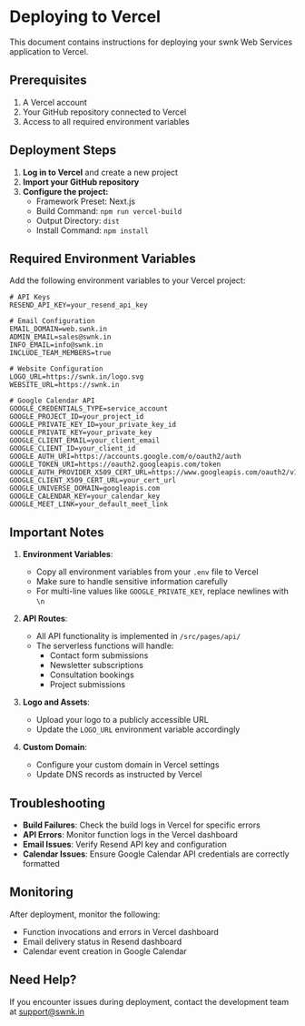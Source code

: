 # Deploying to Vercel

This document contains instructions for deploying your swnk Web Services application to Vercel.

## Prerequisites

1. A Vercel account
2. Your GitHub repository connected to Vercel
3. Access to all required environment variables

## Deployment Steps

1. **Log in to Vercel** and create a new project
2. **Import your GitHub repository**
3. **Configure the project:**
   - Framework Preset: Next.js
   - Build Command: `npm run vercel-build`
   - Output Directory: `dist`
   - Install Command: `npm install`

## Required Environment Variables

Add the following environment variables to your Vercel project:

```
# API Keys
RESEND_API_KEY=your_resend_api_key

# Email Configuration
EMAIL_DOMAIN=web.swnk.in
ADMIN_EMAIL=sales@swnk.in
INFO_EMAIL=info@swnk.in
INCLUDE_TEAM_MEMBERS=true

# Website Configuration
LOGO_URL=https://swnk.in/logo.svg
WEBSITE_URL=https://swnk.in

# Google Calendar API
GOOGLE_CREDENTIALS_TYPE=service_account
GOOGLE_PROJECT_ID=your_project_id
GOOGLE_PRIVATE_KEY_ID=your_private_key_id
GOOGLE_PRIVATE_KEY=your_private_key
GOOGLE_CLIENT_EMAIL=your_client_email
GOOGLE_CLIENT_ID=your_client_id
GOOGLE_AUTH_URI=https://accounts.google.com/o/oauth2/auth
GOOGLE_TOKEN_URI=https://oauth2.googleapis.com/token
GOOGLE_AUTH_PROVIDER_X509_CERT_URL=https://www.googleapis.com/oauth2/v1/certs
GOOGLE_CLIENT_X509_CERT_URL=your_cert_url
GOOGLE_UNIVERSE_DOMAIN=googleapis.com
GOOGLE_CALENDAR_KEY=your_calendar_key
GOOGLE_MEET_LINK=your_default_meet_link
```

## Important Notes

1. **Environment Variables**: 
   - Copy all environment variables from your `.env` file to Vercel
   - Make sure to handle sensitive information carefully
   - For multi-line values like `GOOGLE_PRIVATE_KEY`, replace newlines with `\n`

2. **API Routes**:
   - All API functionality is implemented in `/src/pages/api/`
   - The serverless functions will handle:
     - Contact form submissions
     - Newsletter subscriptions
     - Consultation bookings
     - Project submissions

3. **Logo and Assets**:
   - Upload your logo to a publicly accessible URL
   - Update the `LOGO_URL` environment variable accordingly

4. **Custom Domain**:
   - Configure your custom domain in Vercel settings
   - Update DNS records as instructed by Vercel

## Troubleshooting

- **Build Failures**: Check the build logs in Vercel for specific errors
- **API Errors**: Monitor function logs in the Vercel dashboard
- **Email Issues**: Verify Resend API key and configuration
- **Calendar Issues**: Ensure Google Calendar API credentials are correctly formatted

## Monitoring

After deployment, monitor the following:
- Function invocations and errors in Vercel dashboard
- Email delivery status in Resend dashboard
- Calendar event creation in Google Calendar

## Need Help?

If you encounter issues during deployment, contact the development team at support@swnk.in 
